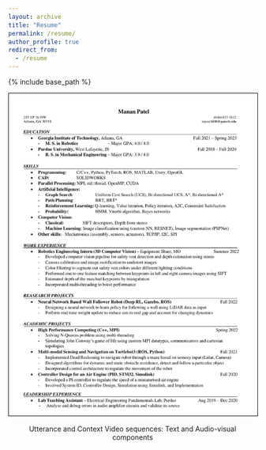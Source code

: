 ```yaml
---
layout: archive
title: "Resume"
permalink: /resume/
author_profile: true
redirect_from:
  - /resume
---
```


{% include base_path %}

<p align="center">
<img src="_pages/resume.jpg" style="border: 1px solid black" >
<figcaption align="middle">Utterance and Context Video sequences: Text and Audio-visual components </figcaption>
</p>
